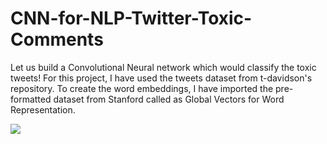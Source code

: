 # CNN-for-NLP-Twitter-Toxic-Comments
Let us build a Convolutional Neural network which would classify the toxic tweets! For this project, I have used the tweets dataset from t-davidson's repository. To create the word embeddings, I have imported the pre-formatted dataset from Stanford called as Global Vectors for Word Representation. 



<img src="https://image.freepik.com/free-vector/nlp-natural-language-processing-cognitive-computing-technology-concept-virtual-screen-robotic-hand-touching-digital-interface_127544-332.jpg">
